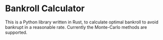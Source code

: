 # Bankroll Calculator

This is a Python library written in Rust,
to calculate optimal bankroll to avoid bankrupt in a reasonable rate.
Currently the Monte-Carlo methods are supported.
